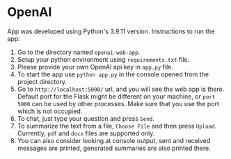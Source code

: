 # OpenAI

App was developed using Python's 3.9.11 version. Instructions to run the app:

1. Go to the directory named  `openai-web-app`.
2. Setup your python environment using `requirements.txt` file.
3. Please provide your own OpenAI api key in `app.py` file.
4. To start the app use `python app.py`  in the console opened from the project directory.
5. Go to `http://localhost:5000/` url, and you will see the web app is there. Default port for the Flask might be different on your machine, or `port 5000` can be used by other processes. Make sure that you use the port which is not occupied.
6. To chat, just type your question and press `Send`.
7. To summarize the text from a file, `Choose File` and then press `Upload`. Currently, `pdf` and `docx` files are supported only.
8. You can also consider looking at console output, sent and received messages are printed, generated summaries are also printed there.
